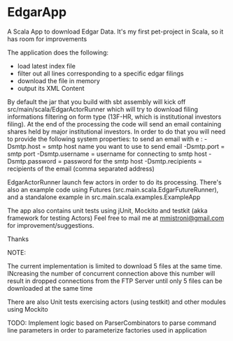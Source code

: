 # EdgarApp
A Scala App to download Edgar Data. 
It's my first pet-project in Scala, so it has room for improvements

The application does the following:
- load latest index file
- filter out all lines corresponding to a specific edgar filings
- download the file in memory
- output its XML Content

By default the jar that you build with sbt assembly will kick off src/main/scala/EdgarActorRunner which will try
to download filing informations filtering on form type (13F-HR, which is institutional investors filing).
At the end of the processing the code will send an email containing shares held by major institutional investors.
In order to do that you will need to provide the following system properties:
 to send an email with e :
-Dsmtp.host  = smtp host name you want to use to send email
-Dsmtp.port  = smtp port 
-Dsmtp.username = username for connecting to smtp host
-Dsmtp.password = password for the smtp host
-Dsmtp.recipients = recipients of the email (comma separated address)



EdgarActorRunner launch few actors in order to do its processing.
There's also an example code using Futures (src.main.scala.EdgarFutureRunner), and a standalone example in
src.main.scala.examples.ExampleApp

The app also contains unit tests using jUnit, Mockito and testkit (akka framework for testing Actors)
Feel free to mail me at mmistroni@gmail.com for improvement/suggestions.

Thanks

NOTE:

The current implementation is limited to download 5 files at the same time. INcreasing the 
number of concurrent connection above this number will result in dropped connections from
the FTP Server until only 5 files can be downloaded at the same time

There are also Unit tests exercising actors (using testkit) and other modules
using Mockito

TODO:
Implement logic based on ParserCombinators to parse command line parameters
in order to parameterize factories used in application
